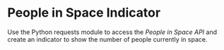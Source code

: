 # People in Space Indicator

Use the Python requests module to access the *People in Space API* and create an indicator to show the number of people currently in space.
